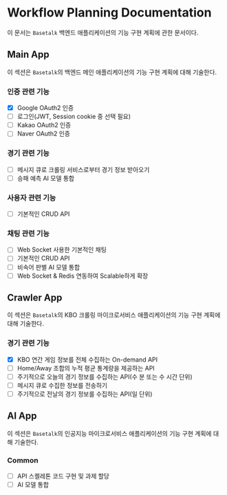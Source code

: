 # Workflow Planning Documentation

이 문서는 `Basetalk` 백엔드 애플리케이션의 기능 구현 계획에 관한 문서이다.

## Main App

이 섹션은 `Basetalk`의 백엔드 메인 애플리케이션의 기능 구현 계획에 대해 기술한다.

### 인증 관련 기능

- [x] Google OAuth2 인증
- [ ] 로그인(JWT, Session cookie 중 선택 필요)
- [ ] Kakao OAuth2 인증
- [ ] Naver OAuth2 인증

### 경기 관련 기능

- [ ] 메시지 큐로 크롤링 서비스로부터 경기 정보 받아오기
- [ ] 승패 예측 AI 모델 통합

### 사용자 관련 기능

- [ ] 기본적인 CRUD API

### 채팅 관련 기능

- [ ] Web Socket 사용한 기본적인 채팅
- [ ] 기본적인 CRUD API
- [ ] 비속어 판별 AI 모델 통합
- [ ] Web Socket & Redis 연동하여 Scalable하게 확장

## Crawler App

이 섹션은 `Basetalk`의 KBO 크롤링 마이크로서비스 애플리케이션의 기능 구현 계획에 대해 기술한다.

### 경기 관련 기능

- [x] KBO 연간 게임 정보를 전체 수집하는 On-demand API
- [ ] Home/Away 조합의 누적 평균 통계량을 제공하는 API
- [ ] 주기적으로 오늘의 경기 정보를 수집하는 API(수 분 또는 수 시간 단위)
- [ ] 메시지 큐로 수집한 정보를 전송하기
- [ ] 주기적으로 전날의 경기 정보를 수집하는 API(일 단위)

## AI App

이 섹션은 `Basetalk`의 인공지능 마이크로서비스 애플리케이션의 기능 구현 계획에 대해 기술한다.

### Common

- [ ] API 스켈레톤 코드 구현 및 과제 할당
- [ ] AI 모델 통합
